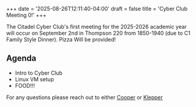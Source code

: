 +++
date = '2025-08-26T12:11:40-04:00'
draft = false
title = 'Cyber Club Meeting 0!'
+++

The Citadel Cyber Club's first meeting for the 2025-2026 academic year will occur on September 2nd in Thompson 220 from 1850-1940 (due to C1 Family Style Dinner).
Pizza Will be provided!

## Agenda
- Intro to Cyber Club
- Linux VM setup
- FOOD!!!

For any questions please reach out to either [Cooper](mailto:jcoope13@student.citadel.edu) or [Klepper](mailto:nklepper@student.citadel.edu)
